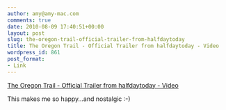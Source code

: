```yaml
---
author: amy@amy-mac.com
comments: true
date: 2010-08-09 17:40:51+00:00
layout: post
slug: the-oregon-trail-official-trailer-from-halfdaytoday
title: The Oregon Trail - Official Trailer from halfdaytoday - Video
wordpress_id: 861
post_format:
- Link
---
```


[The Oregon Trail - Official Trailer from halfdaytoday - Video](http://www.funnyordie.com/videos/86b6514f66/the-oregon-trail-official-trailer?=twitter)

This makes me so happy…and nostalgic :-)
